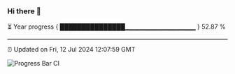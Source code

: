 ### Hi there 👋

⏳ Year progress { ███████████████▁▁▁▁▁▁▁▁▁▁▁▁▁▁▁ } 52.87 %

---

⏰ Updated on Fri, 12 Jul 2024 12:07:59 GMT

![Progress Bar CI](https://github.com/liununu/liununu/workflows/Progress%20Bar%20CI/badge.svg)
